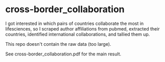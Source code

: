 # cross-border_collaboration
I got interested in which pairs of countries collaborate the most in lifesciences, so I scraped author affiliations from pubmed, extracted their countries, identified international collaborations, and tallied them up.

This repo doesn't contain the raw data (too large).

See cross-border_collaboration.pdf for the main result.
